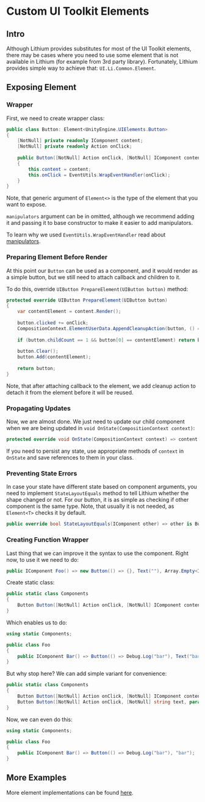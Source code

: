 ﻿# Custom UI Toolkit Elements

## Intro

Although Lithium provides substitutes for most of the UI Toolkit elements, there may be cases where you need to use some element that is not available in Lithium (for example from 3rd party library).
Fortunately, Lithium provides simple way to achieve that: `UI.Li.Common.Element`.

## Exposing Element

### Wrapper

First, we need to create wrapper class:

```csharp
public class Button: Element<UnityEngine.UIElements.Button>
{
    [NotNull] private readonly IComponent content;
    [NotNull] private readonly Action onClick;
    
    public Button([NotNull] Action onClick, [NotNull] IComponent content, IEnumerable<IManipulator> manipulators) : base(manipulators)
    {
        this.content = content;
        this.onClick = EventUtils.WrapEventHandler(onClick);
    }
}
```

Note, that generic argument of `Element<>` is the type of the element that you want to expose.

`manipulators` argument can be in omitted, although we recommend adding it and passing it to base constructor to make it easier to add manipulators.

To learn why we used `EventUtils.WrapEventHandler` read about [manipulators](manipulators.md).

### Preparing Element Before Render

At this point our `Button` can be used as a component, and it would render as a simple button, but we still need to attach callback and children to it.

To do this, override `UIButton PrepareElement(UIButton button)` method:

```csharp
protected override UIButton PrepareElement(UIButton button)
{
    var contentElement = content.Render();
    
    button.clicked += onClick;
    CompositionContext.ElementUserData.AppendCleanupAction(button, () => button.clicked -= onClick);
    
    if (button.childCount == 1 && button[0] == contentElement) return button;
    
    button.Clear();
    button.Add(contentElement);
    
    return button;
}
```

Note, that after attaching callback to the element, we add cleanup action to detach it from the element before it will be reused.

### Propagating Updates

Now, we are almost done. We just need to update our child component when we are being updated in `void OnState(CompositionContext context)`:

```csharp
protected override void OnState(CompositionContext context) => content.Recompose(context);
```

If you need to persist any state, use appropriate methods of `context` in `OnState` and save references to them in your class.

### Preventing State Errors

In case your state have different state based on component arguments, you need to implement `StateLayoutEquals` method to tell Lithium whether the shape changed or not.
For our button, it is as simple as checking if other component is the same type. Note, that usually it is not needed, as `Element<T>` checks it by default.

```csharp
public override bool StateLayoutEquals(IComponent other) => other is Button;
```

### Creating Function Wrapper

Last thing that we can improve it the syntax to use the component. Right now, to use it we need to do:

```csharp
public IComponent Foo() => new Button(() => {}, Text(""), Array.Empty<IManipulator>());
```

Create static class:

```csharp
public static class Components
{
    Button Button([NotNull] Action onClick, [NotNull] IComponent content, params IManipulator[] manipulators) => new Button(onClick, content, manipulators);
}
```

Which enables us to do:

```csharp
using static Components;

public class Foo
{
    public IComponent Bar() => Button(() => Debug.Log("bar"), Text("bar"));
}
```

But why stop here? We can add simple variant for convenience:

```csharp
public static class Components
{
    Button Button([NotNull] Action onClick, [NotNull] IComponent content, params IManipulator[] manipulators) => new Button(onClick, content, manipulators);
    Button Button([NotNull] Action onClick, [NotNull] string text, params IManipulator[] manipulators) => new Button(onClick, Text(text), manipulators);
}
```

Now, we can even do this:

```csharp
using static Components;

public class Foo
{
    public IComponent Bar() => Button(() => Debug.Log("bar"), "bar");
}
```

## More Examples

More element implementations can be found [here](../../Runtime/Common).
